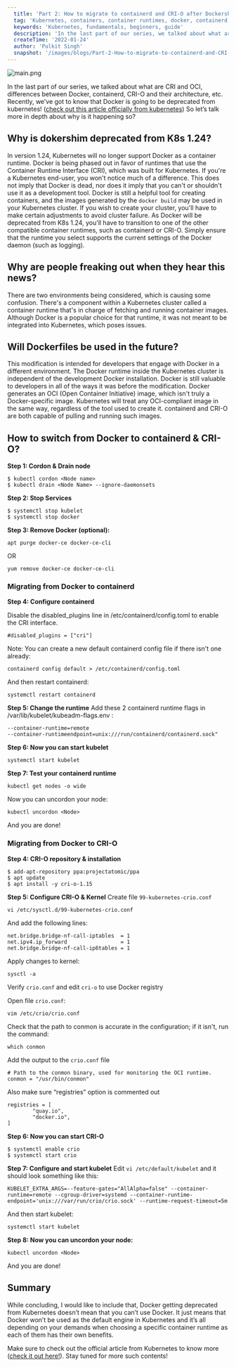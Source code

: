 ```yaml
---
  title: 'Part 2: How to migrate to containerd and CRI-O after Dockershim Deprecation in Kubernetes 1.24'
  tag: 'Kubernetes, containers, container runtimes, docker, containerd, cri-o, docker deprecation'
  keywords: 'Kubernetes, fundamentals, beginners, guide'
  description: 'In the last part of our series, we talked about what are CRI and OCI, differences between Docker, containerd, CRI-O and their architecture, etc. Recently, we’ve got to know that Docker is going to be deprecated from kubernetes! (check out this article officially from....'
  createTime: '2022-01-24'
  author: 'Pulkit Singh'
  snapshot: '/images/blogs/Part-2-How-to-migrate-to-containerd-and-CRI-O-after-Docker-Deprecation-in-Kubernetes/2.png'
---
```


![main.png](/images/blogs/Part-2-How-to-migrate-to-containerd-and-CRI-O-after-Docker-Deprecation-in-Kubernetes/2.png)

In the last part of our series, we talked about what are CRI and OCI, differences between Docker, containerd, CRI-O and their architecture, etc. Recently, we’ve got to know that Docker is going to be deprecated from kubernetes! ([check out this article officially from kubernetes](https://kubernetes.io/blog/2021/11/12/are-you-ready-for-dockershim-removal/)) So let’s talk more in depth about why is it happening so?

## Why is dokershim deprecated from K8s 1.24?

In version 1.24, Kubernetes will no longer support Docker as a container runtime.
Docker is being phased out in favor of runtimes that use the Container Runtime Interface (CRI), which was built for Kubernetes.
If you're a Kubernetes end-user, you won't notice much of a difference. This does not imply that Docker is dead, nor does it imply that you can't or shouldn't use it as a development tool. Docker is still a helpful tool for creating containers, and the images generated by the `docker build` may be used in your Kubernetes cluster.
If you wish to create your cluster, you'll have to make certain adjustments to avoid cluster failure. As Docker will be deprecated from K8s 1.24, you'll have to transition to one of the other compatible container runtimes, such as containerd or CRI-O. Simply ensure that the runtime you select supports the current settings of the Docker daemon (such as logging).

## Why are people freaking out when they hear this news?
There are two environments being considered, which is causing some confusion. There's a component within a Kubernetes cluster called a container runtime that's in charge of fetching and running container images. Although Docker is a popular choice for that runtime, it was not meant to be integrated into Kubernetes, which poses issues.


## Will Dockerfiles be used in the future?
This modification is intended for developers that engage with Docker in a different environment. The Docker runtime inside the Kubernetes cluster is independent of the development Docker installation.
Docker is still valuable to developers in all of the ways it was before the modification. Docker generates an OCI (Open Container Initiative) image, which isn't truly a Docker-specific image. Kubernetes will treat any OCI-compliant image in the same way, regardless of the tool used to create it. containerd and CRI-O are both capable of pulling and running such images.



## How to switch from Docker to containerd & CRI-O?

**Step 1: Cordon & Drain node**
```
$ kubectl cordon <Node name>
$ kubectl drain <Node Name> --ignore-daemonsets
```

**Step 2: Stop Services**
```
$ systemctl stop kubelet
$ systemctl stop docker
```

**Step 3: Remove Docker (optional):**
```
apt purge docker-ce docker-ce-cli
```
OR
```
yum remove docker-ce docker-ce-cli
```
### Migrating from Docker to containerd

**Step 4: Configure containerd**

Disable the disabled_plugins line in /etc/containerd/config.toml to enable the CRI interface.
```
#disabled_plugins = ["cri"]
```
Note: You can create a new default containerd config file if there isn't one already:

```
containerd config default > /etc/containerd/config.toml
```

And then restart containerd:

```
systemctl restart containerd
```

**Step 5: Change the runtime**
Add these 2 containerd runtime flags in /var/lib/kubelet/kubeadm-flags.env :
```
--container-runtime=remote 
--container-runtimeendpoint=unix:///run/containerd/containerd.sock"
```

**Step 6: Now you can start kubelet**
```
systemctl start kubelet
```

**Step 7: Test your containerd runtime**
```
kubectl get nodes -o wide
```

Now you can uncordon your node:
```
kubectl uncordon <Node>
```
And you are done!


### Migrating from Docker to CRI-O

**Step 4: CRI-O repository & installation**
```
$ add-apt-repository ppa:projectatomic/ppa
$ apt update
$ apt install -y cri-o-1.15
```

**Step 5: Configure CRI-O & Kernel**
Create file ``99-kubernetes-crio.conf``
```
vi /etc/sysctl.d/99-kubernetes-crio.conf
```

And add the following lines:
```
net.bridge.bridge-nf-call-iptables  = 1
net.ipv4.ip_forward                 = 1
net.bridge.bridge-nf-call-ip6tables = 1
```

Apply changes to kernel:
```
sysctl -a
```
Verify ``crio.conf`` and edit ``cri-o`` to use Docker registry

Open file ``crio.conf``:
```
vim /etc/crio/crio.conf
```
Check that the path to conmon is accurate in the configuration; if it isn't, run the command:
```
which conmon
```
Add the output to the ``crio.conf`` file

```
# Path to the conmon binary, used for monitoring the OCI runtime.
conmon = "/usr/bin/conmon"
```

Also make sure “registries” option is commented out
```
registries = [
        "quay.io",
        "docker.io",
]
```

**Step 6: Now you can start CRI-O**
```
$ systemctl enable crio
$ systemctl start crio
```

**Step 7: Configure and start kubelet**
Edit ``vi /etc/default/kubelet`` and it should look something like this:

```
KUBELET_EXTRA_ARGS=--feature-gates="AllAlpha=false" --container-runtime=remote --cgroup-driver=systemd --container-runtime-endpoint='unix:///var/run/crio/crio.sock' --runtime-request-timeout=5m
```
And then start kubelet:
```
systemctl start kubelet
```
**Step 8: Now you can uncordon your node:**

```
kubectl uncordon <Node>
```

And you are done!

## Summary
While concluding, I would like to include that, Docker getting deprecated from Kubernetes doesn’t mean that you can’t use Docker. It just means that Docker won’t be used as the default engine in Kubernetes and it’s all depending on your demands when choosing a specific container runtime as each of them has their own benefits.

Make sure to check out the official article from Kubernetes to know more ([check it out here!](https://kubernetes.io/blog/2021/11/12/are-you-ready-for-dockershim-removal/)). Stay tuned for more such contents!
